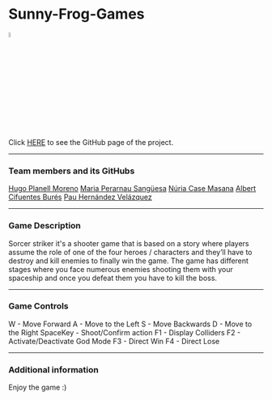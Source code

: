# Sunny-Frog-Games


<img src="https://dodo.ac/np/images/4/48/Sunny_DnMe%2B.png?version=20edd8cf6bb2ad69a2f93ced6403df18" width="5%"></img>


Click <a href="https://trello.com/b/KIPyJFdD/sorcer-striker">HERE</a> to see the GitHub page of the project.


***
### Team members and its GitHubs <br/>
<a href="https://github.com/HugoUPC">Hugo Planell Moreno</a>
<a href="https://github.com/MariaSora">Maria Perarnau Sangüesa</a>
<a href="https://github.com/CaseChips">Núria Case Masana</a>
<a href="https://github.com/Cifu2004">Albert Cifuentes Burés</a>
<a href="https://github.com/PauHeer">Pau Hernández Velázquez</a>

***
### Game Description <br/>

Sorcer striker it's a shooter game that is based on a story where players assume the role of one of the four heroes / characters and they’ll have to destroy and kill enemies to finally win the game. The game has different stages where you face numerous enemies shooting them with your spaceship and once you defeat them you have to kill the boss.

***
### Game Controls <br/>

W - Move Forward
A - Move to the Left
S - Move Backwards
D - Move to the Right
SpaceKey - Shoot/Confirm action
F1 - Display Colliders
F2 - Activate/Deactivate God Mode
F3 - Direct Win
F4 - Direct Lose

***
### Additional information <br/>

Enjoy the game :)
    

